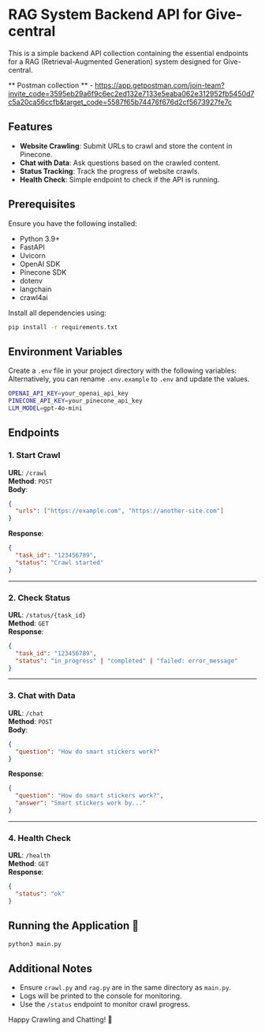 # RAG System Backend API for Give-central

This is a simple backend API collection containing the essential endpoints for a RAG (Retrieval-Augmented Generation) system designed for Give-central.

** Postman collection ** - https://app.getpostman.com/join-team?invite_code=3595eb29a6f9c6ec2ed132e7133e5eaba062e312952fb5450d7c5a20ca56ccfb&target_code=5587f65b74476f676d2cf5673927fe7c


## Features
- **Website Crawling**: Submit URLs to crawl and store the content in Pinecone.
- **Chat with Data**: Ask questions based on the crawled content.
- **Status Tracking**: Track the progress of website crawls.
- **Health Check**: Simple endpoint to check if the API is running.

## Prerequisites
Ensure you have the following installed:
- Python 3.9+
- FastAPI
- Uvicorn
- OpenAI SDK
- Pinecone SDK
- dotenv
- langchain
- crawl4ai

Install all dependencies using:
```bash
pip install -r requirements.txt
```

## Environment Variables
Create a `.env` file in your project directory with the following variables:
Alternatively, you can rename `.env.example` to `.env` and update the values.

```bash
OPENAI_API_KEY=your_openai_api_key
PINECONE_API_KEY=your_pinecone_api_key
LLM_MODEL=gpt-4o-mini
```

## Endpoints

### 1. Start Crawl
**URL**: `/crawl`  
**Method**: `POST`  
**Body**:  
```json
{
  "urls": ["https://example.com", "https://another-site.com"]
}
```
**Response**:  
```json
{
  "task_id": "123456789",
  "status": "Crawl started"
}
```

---

### 2. Check Status
**URL**: `/status/{task_id}`  
**Method**: `GET`  
**Response**:  
```json
{
  "task_id": "123456789",
  "status": "in_progress" | "completed" | "failed: error_message"
}
```

---

### 3. Chat with Data
**URL**: `/chat`  
**Method**: `POST`  
**Body**:  
```json
{
  "question": "How do smart stickers work?"
}
```
**Response**:  
```json
{
  "question": "How do smart stickers work?",
  "answer": "Smart stickers work by..."
}
```

---

### 4. Health Check
**URL**: `/health`  
**Method**: `GET`  
**Response**:  
```json
{
  "status": "ok"
}
```

## Running the Application 🚀
```bash
python3 main.py
```

## Additional Notes
- Ensure `crawl.py` and `rag.py` are in the same directory as `main.py`.
- Logs will be printed to the console for monitoring.
- Use the `/status` endpoint to monitor crawl progress.

Happy Crawling and Chatting! 🤩

